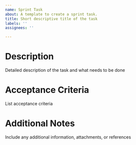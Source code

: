 ```yaml
---
name: Sprint Task
about: A template to create a sprint task.
title: Short descriptive title of the task
labels: ''
assignees: ''

---
```


# Description
Detailed description of the task and what needs to be done

# Acceptance Criteria
List acceptance criteria

# Additional Notes
Include any additional information, attachments, or references
